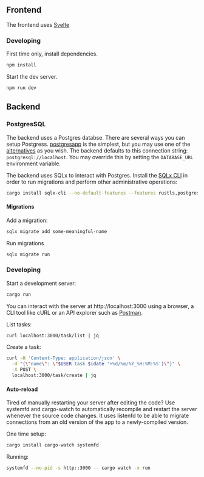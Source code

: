 ## Frontend

The frontend uses [Svelte](https://svelte.dev/)

### Developing

First time only, install dependencies.

```bash
npm install
```

Start the dev server.

```bash
npm run dev
```

## Backend

### PostgresSQL

The backend uses a Postgres databse. There are several ways you can setup Postgress. [postgresapp](https://postgresapp.com/) is the simplest, but you may use one of the [alternatives](https://www.postgresql.org/download/macosx/) as you wish. The backend defaults to this connection string: `postgresql://localhost`. You may override this by setting the `DATABASE_URL` environment variable.

The backend uses SQLx to interact with Postgres. Install the [SQLx CLI](https://github.com/launchbadge/sqlx/blob/main/sqlx-cli/README.md) in order to run migrations and perform other administrative operations:

```bash
cargo install sqlx-cli --no-default-features --features rustls,postgres
```

#### Migrations

Add a migration:

```bash
sqlx migrate add some-meaningful-name
```

Run migrations

```bash
sqlx migrate run
```

### Developing

Start a development server:

```bash
cargo run
```

You can interact with the server at http://localhost:3000 using a browser, a CLI tool like cURL or an API explorer such as [Postman](https://www.postman.com/downloads/).

List tasks:

```bash
curl localhost:3000/task/list | jq
```

Create a task:

```bash
curl -H 'Content-Type: application/json' \
  -d "{\"name\": \"$USER task $(date '+%d/%m/%Y_%H:%M:%S')\"}" \
  -X POST \
  localhost:3000/task/create | jq
```

#### Auto-reload

Tired of manually restarting your server after editing the code? Use systemfd and cargo-watch to
automatically recompile and restart the server whenever the source code changes.
It uses listenfd to be able to migrate connections from an old version of the app to a newly-compiled version.

One time setup:

```bash
cargo install cargo-watch systemfd
```

Running:

```bash
systemfd --no-pid -s http::3000 -- cargo watch -x run
```
